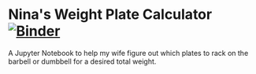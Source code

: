 # Nina's Weight Plate Calculator [![Binder](https://mybinder.org/badge_logo.svg)](https://mybinder.org/v2/gh/ViktorC/WeightPlateCalculator/HEAD)

A Jupyter Notebook to help my wife figure out which plates to rack on the barbell or dumbbell for a desired total weight. 